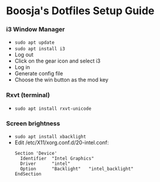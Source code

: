 # Boosja's Dotfiles Setup Guide

### i3 Window Manager

- `sudo apt update`
- `sudo apt install i3`
- Log out
- Click on the gear icon and select i3
- Log in
- Generate config file
- Choose the win button as the mod key

### Rxvt (terminal)

- `sudo apt install rxvt-unicode`

### Screen brightness

- `sudo apt install xbacklight`
- Edit /etc/X11/xorg.conf.d/20-intel.conf:
    ```
    Section 'Device'
      Identifier  "Intel Graphics"
      Driver      "intel"
      Option      "Backlight"   "intel_backlight"
    EndSection
    ```
